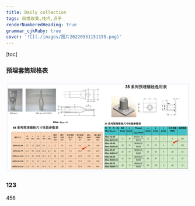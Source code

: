 ```yaml
---
title: Daily collection 
tags: 日常收集,技巧,点子
renderNumberedHeading: true
grammar_cjkRuby: true
cover: '![](./images/图片20220531151155.png)'
---
```

[toc]

### 预埋套筒规格表
![预埋套筒规格表](./images/1653981451059.png)

### 123
456


  